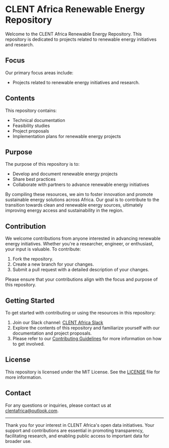 # CLENT Africa Renewable Energy Repository

Welcome to the CLENT Africa Renewable Energy Repository. This repository is dedicated to projects related to renewable energy initiatives and research.

## Focus

Our primary focus areas include:
- Projects related to renewable energy initiatives and research.

## Contents

This repository contains:
- Technical documentation
- Feasibility studies
- Project proposals
- Implementation plans for renewable energy projects

## Purpose

The purpose of this repository is to:
- Develop and document renewable energy projects
- Share best practices
- Collaborate with partners to advance renewable energy initiatives

By compiling these resources, we aim to foster innovation and promote sustainable energy solutions across Africa. Our goal is to contribute to the transition towards clean and renewable energy sources, ultimately improving energy access and sustainability in the region.

## Contribution

We welcome contributions from anyone interested in advancing renewable energy initiatives. Whether you're a researcher, engineer, or enthusiast, your input is valuable. To contribute:

1. Fork the repository.
2. Create a new branch for your changes.
3. Submit a pull request with a detailed description of your changes.

Please ensure that your contributions align with the focus and purpose of this repository.

## Getting Started

To get started with contributing or using the resources in this repository:

1. Join our Slack channel: [CLENT Africa Slack](https://clentafrica.slack.com)
2. Explore the contents of this repository and familiarize yourself with our documentation and project proposals.
3. Please refer to our [Contributing Guidelines](CONTRIBUTING.md) for more information on how to get involved.

## License

This repository is licensed under the MIT License. See the [LICENSE](LICENSE) file for more information.

## Contact

For any questions or inquiries, please contact us at clentafrica@outlook.com.

---

Thank you for your interest in CLENT Africa's open data initiatives. Your support and contributions are essential in promoting transparency, facilitating research, and enabling public access to important data for broader use.
